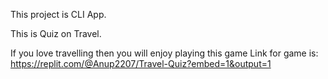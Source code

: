 This project is CLI App.

This is Quiz on Travel.

If you love travelling then you will enjoy playing this game
Link for game is:
https://replit.com/@Anup2207/Travel-Quiz?embed=1&output=1